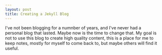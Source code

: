 ```yaml
---
layout: post
title: Creating a Jekyll Blog
---
```


I've not been blogging for a numnber of years, and I've never had a
personal blog that lasted. Maybe now is the time to change that. My
goal is not to use this blog to create high quality content, this is a
place for me to keep notes, mostly for myself to come back to, but
maybe others will find it useful.